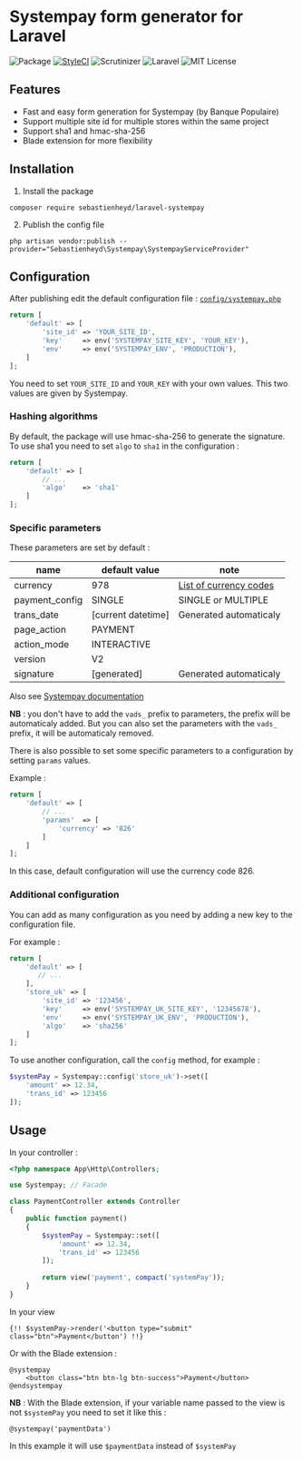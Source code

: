 # Systempay form generator for Laravel

![Package](https://img.shields.io/badge/Package-sebastienheyd%2Flaravel-systempay.svg)
[![StyleCI](https://github.styleci.io/repos/173969571/shield?branch=master)](https://github.styleci.io/repos/173969571)
![Scrutinizer](https://scrutinizer-ci.com/g/sebastienheyd/laravel-systempay/badges/quality-score.png?b=master)
![Laravel](https://img.shields.io/badge/For-Laravel%20%E2%89%A5%205.7-lightgrey.svg)
![MIT License](https://img.shields.io/github/license/restoore/laravel-systempay.svg)

## Features

* Fast and easy form generation for Systempay (by Banque Populaire)
* Support multiple site id for multiple stores within the same project
* Support sha1 and hmac-sha-256
* Blade extension for more flexibility

## Installation

1. Install the package

```
composer require sebastienheyd/laravel-systempay
```

2. Publish the config file

```
php artisan vendor:publish --provider="Sebastienheyd\Systempay\SystempayServiceProvider"
```

## Configuration

After publishing edit the default configuration file : [`config/systempay.php`](src/config/systempay.php)

```php
return [
    'default' => [
        'site_id' => 'YOUR_SITE_ID',
        'key'     => env('SYSTEMPAY_SITE_KEY', 'YOUR_KEY'),
        'env'     => env('SYSTEMPAY_ENV', 'PRODUCTION'),
    ]
];
```

You need to set `YOUR_SITE_ID` and `YOUR_KEY` with your own values. This two values are given by Systempay.

### Hashing algorithms

By default, the package will use hmac-sha-256 to generate the signature. To use sha1 you need to set `algo` to `sha1`
in the configuration :

```php
return [
    'default' => [
        // ...
        'algo'    => 'sha1'
    ]
];
```

### Specific parameters

These parameters are set by default :

| name | default value | note |
|---|---|---|
| currency | 978 | [List of currency codes](https://www.iban.com/currency-codes) | 
| payment_config | SINGLE | SINGLE or MULTIPLE |
| trans_date | [current datetime] | Generated automaticaly |
| page_action | PAYMENT |  |
| action_mode | INTERACTIVE |  |
| version | V2 |  |
| signature | [generated] | Generated automaticaly |

Also see [Systempay documentation](https://paiement.systempay.fr/doc/fr-FR/form-payment/quick-start-guide/envoyer-un-formulaire-de-paiement-en-post.html)

**NB** : you don't have to add the `vads_` prefix to parameters, the prefix will be automaticaly added. 
But you can also set the parameters with the `vads_` prefix, it will be automaticaly removed.

There is also possible to set some specific parameters to a configuration by setting `params` values.

Example :

```php
return [
    'default' => [
        // ...
        'params'  => [
            'currency' => '826'
        ]
    ]
];
```

In this case, default configuration will use the currency code 826.

### Additional configuration

You can add as many configuration as you need by adding a new key to the configuration file.

For example :

```php
return [
    'default' => [
       // ...
    ],
    'store_uk' => [
        'site_id' => '123456',
        'key'     => env('SYSTEMPAY_UK_SITE_KEY', '12345678'),
        'env'     => env('SYSTEMPAY_UK_ENV', 'PRODUCTION'),
        'algo'    => 'sha256'        
    ]
];
```

To use another configuration, call the `config` method, for example :

```php 
$systemPay = Systempay::config('store_uk')->set([
    'amount' => 12.34,
    'trans_id' => 123456
]);
```

## Usage

In your controller :

```php
<?php namespace App\Http\Controllers;

use Systempay; // Facade

class PaymentController extends Controller
{
    public function payment()
    {
        $systemPay = Systempay::set([
            'amount' => 12.34,
            'trans_id' => 123456
        ]);
        
        return view('payment', compact('systemPay'));
    }
}
```

In your view

```blade
{!! $systemPay->render('<button type="submit" class="btn">Payment</button') !!}
```

Or with the Blade extension :

```blade
@systempay
    <button class="btn btn-lg btn-success">Payment</button>
@endsystempay
```

**NB** : With the Blade extension, if your variable name passed to the view is not `$systemPay` you need to 
set it like this :

 ```blade
 @systempay('paymentData')
 ```
 
 In this example it will use `$paymentData` instead of `$systemPay`

